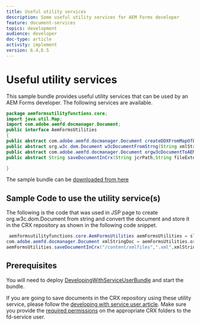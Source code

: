```yaml
---
title: Useful utility services
description: Some useful utility services for AEM Forms developer
feature: document-services
topics: development
audience: developer
doc-type: article
activity: implement
version: 6.4,6.5
---
```


# Useful utility services

This sample bundle provides useful utility services that can be used by an AEM Forms developer. The following services are available.


```java
package aemformsutilityfunctions.core;
import java.util.Map;
import com.adobe.aemfd.docmanager.Document;
public interface AemFormsUtilities
{
public abstract com.adobe.aemfd.docmanager.Document createDDXFromMapOfDocuments(Map<String, com.adobe.aemfd.docmanager.Document> paramMap);
public abstract org.w3c.dom.Document w3cDocumentFromStrng(String xmlString);
public abstract com.adobe.aemfd.docmanager.Document orgw3cDocumentToAEMFDDocument(org.w3c.dom.Document xmlDocument);
public abstract String saveDocumentInCrx(String jcrPath,String fileExtension, Document documentToSave);

}

```

The sample bundle can be [downloaded from here](assets/aemformsutilityfunctions.aemformsutilityfunctions.core-1.0-SNAPSHOT.jar)

## Sample Code to use the utility service(s)

The following is the code that was used in JSP page to create org.w3c.dom.Document from string and convert the document and store it in the CRX repository as shown in the following code snippet.

```java
 aemformsutilityfunctions.core.AemFormsUtilities aemFormsUtilities = sling.getService(aemformsutilityfunctions.core.AemFormsUtilities.class);
com.adobe.aemfd.docmanager.Document xmlStringDoc = aemFormsUtilities.orgw3cDocumentToAEMFDDocument(aemFormsUtilities.w3cDocumentFromStrng("<data><fname>Girish</fname></data>"));
aemFormsUtilities.saveDocumentInCrx("/content/xmlfiles",".xml",xmlStringDoc);
```

## Prerequisites


You will need to deploy [DevelopingWithServiceUserBundle](https://experienceleague.adobe.com/docs/experience-manager-learn/assets/DevelopingWithServiceUser.jar) and start the bundle.


If you are going to save documents in the CRX repository using these utility service, please follow the [developing with service user article](https://experienceleague.adobe.com/docs/experience-manager-learn/forms/adaptive-forms/service-user-tutorial-develop.html?lang=en#adaptive-forms). Make sure you provide the [required permissions](http://localhost:4502/useradmin) on the appropriate CRX folders to the fd-service user.

